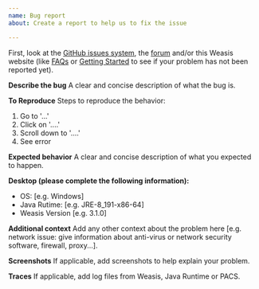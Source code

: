 ```yaml
---
name: Bug report
about: Create a report to help us to fix the issue

---
```


First, look at the [GitHub issues system](https://github.com/nroduit/Weasis/issues), the [forum](http://groups.google.com/group/dcm4che) and/or this Weasis website (like [FAQs](https://nroduit.github.io/en/faq/) or [Getting Started](https://nroduit.github.io/en/getting-started) to see if your problem has not been reported yet).

**Describe the bug**
A clear and concise description of what the bug is.

**To Reproduce**
Steps to reproduce the behavior:
1. Go to '...'
2. Click on '....'
3. Scroll down to '....'
4. See error

**Expected behavior**
A clear and concise description of what you expected to happen.

**Desktop (please complete the following information):**
 - OS: [e.g. Windows]
 - Java Rutime: [e.g. JRE-8_191-x86-64]
 - Weasis Version [e.g. 3.1.0]

**Additional context**
Add any other context about the problem here [e.g. network issue: give information about anti-virus or network security software, firewall, proxy...]. 

**Screenshots**
If applicable, add screenshots to help explain your problem.

**Traces**
If applicable, add log files from Weasis, Java Runtime or PACS.
